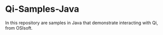 # Qi-Samples-Java
In this repository are samples in Java that demonstrate interacting with Qi, from OSIsoft.
